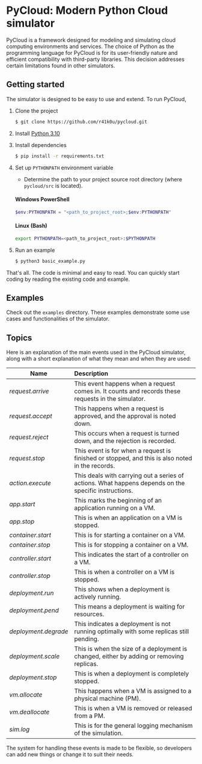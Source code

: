 # PyCloud: Modern Python Cloud simulator

PyCloud is a framework designed for modeling and simulating cloud computing environments and services. The choice of Python as the programming
language for PyCloud is for its user-friendly nature and efficient compatibility with third-party libraries. This
decision addresses certain limitations found in other simulators.

## Getting started

The simulator is designed to be easy to use and extend. To run PyCloud,

1. Clone the project

    ```bash 
    $ git clone https://github.com/r41k0u/pycloud.git 
    ```

2. Install [Python 3.10](https://wiki.python.org/moin/BeginnersGuide/Download)

3. Install dependencies
     ```bash
     $ pip install -r requirements.txt
     ```

4. Set up `PYTHONPATH` environment variable
    - Determine the path to your project source root directory (where `pycloud/src` is located).
   #### Windows PowerShell
     ```powershell
     $env:PYTHONPATH = "<path_to_project_root>;$env:PYTHONPATH"
     ```
   #### Linux (Bash)
     ```bash
     export PYTHONPATH=<path_to_project_root>:$PYTHONPATH
     ```

5. Run an example
      ```bash
      $ python3 basic_example.py
      ```

That's all. The code is minimal and easy to read. You can quickly start coding by reading the existing
code and example.

## Examples

Check out the `examples` directory. These examples demonstrate
some use cases and functionalities of the simulator.

## Topics

Here is an explanation of the main events used in the PyCloud simulator, along with a short explanation of what they mean
and when they are used:

| Name        | Description                                                                                          |
|-------------------|:-----------------------------------------------------------------------------------------------------|
| *request.arrive*  | This event happens when a request comes in. It counts and records these requests in the simulator.   |
| *request.accept*  | This happens when a request is approved, and the approval is noted down.                             |
| *request.reject*  | This occurs when a request is turned down, and the rejection is recorded.                            |
| *request.stop*    | This event is for when a request is finished or stopped, and this is also noted in the records.      |
| *action.execute*  | This deals with carrying out a series of actions. What happens depends on the specific instructions. |
| *app.start*       | This marks the beginning of an application running on a VM.                                          |
| *app.stop*        | This is when an application on a VM is stopped.                                                      |
| *container.start* | This is for starting a container on a VM.                                                            |
| *container.stop*  | This is for stopping a container on a VM.                                                            |
| *controller.start* | This indicates the start of a controller on a VM.                                                    |
| *controller.stop* | This is when a controller on a VM is stopped.                                                        |
| *deployment.run*  | This shows when a deployment is actively running.                                                    |
| *deployment.pend* | This means a deployment is waiting for resources.                                                    |
| *deployment.degrade*| This indicates a deployment is not running optimally with some replicas still pending.               |
| *deployment.scale* | This is when the size of a deployment is changed, either by adding or removing replicas.             |
| *deployment.stop* | This is when a deployment is completely stopped.                                                     |
| *vm.allocate*     | This happens when a VM is assigned to a physical machine (PM).                                       |
| *vm.deallocate*   | This is when a VM is removed or released from a PM.                                                  |
| *sim.log*         | This is for the general logging mechanism of the simulation.                                          |

The system for handling these events is made to be flexible, so developers can add new things or change it to suit their
needs.